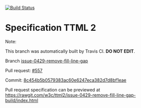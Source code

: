 [![Build Status](https://travis-ci.org/w3c/ttml2.svg?branch=issue-0429-remove-fill-line-gap)](https://travis-ci.org/w3c/ttml2)


# Specification TTML 2


Note:


This branch was automatically built by Travis CI. <b>DO NOT EDIT</b>.


 Branch [issue-0429-remove-fill-line-gap](https://github.com/w3c/ttml2/tree/issue-0429-remove-fill-line-gap)


 Pull request: [#557](https://github.com/w3c/ttml2/pull/557)


 Commit: [8c454b5b0579383ac60e6247eca382d7d8bf1eae](https://github.com/w3c/ttml2/commit/8c454b5b0579383ac60e6247eca382d7d8bf1eae)

Pull request specification can be previewed at https://rawgit.com/w3c/ttml2/issue-0429-remove-fill-line-gap-build/index.html



